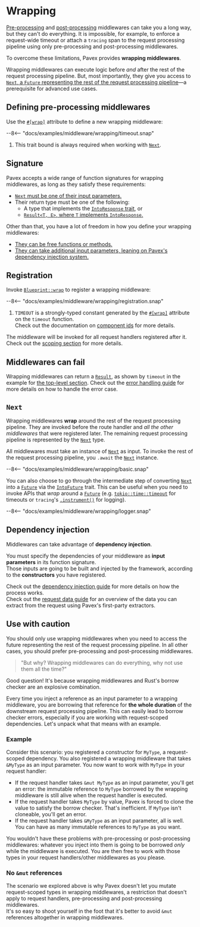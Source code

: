 # Wrapping

[Pre-processing](pre_processing.md) and [post-processing](post_processing.md) middlewares can take you a long way, but they can't do everything.
It is impossible, for example, to enforce a request-wide timeout or attach a `tracing` span to the request processing pipeline
using only pre-processing and post-processing middlewares.

To overcome these limitations, Pavex provides **wrapping middlewares**.

Wrapping middlewares can execute logic before _and_ after the rest of the request processing pipeline.
But, most importantly, they give you access to [`Next`, a `Future` representing the rest of the request processing pipeline](#next)—a prerequisite for advanced use cases.

## Defining pre-processing middlewares

Use the [`#[wrap]`][wrap_attr] attribute to define a new wrapping middleware:

--8<-- "docs/examples/middleware/wrapping/timeout.snap"

1. This trait bound is always required when working with [`Next`][Next].

## Signature

Pavex accepts a wide range of function signatures for wrapping middlewares, as long as they satisfy these requirements:

- [`Next` must be one of their input parameters.](#next)
- Their return type must be one of the following:
  - A type that implements the [`IntoResponse` trait][IntoResponse], or
  - [`Result<T, E>`, where `T` implements `IntoResponse`.](#middlewares-can-fail)

Other than that, you have a lot of freedom in how you define your wrapping middlewares:

- [They can be free functions or methods.](/guide/attributes/functions_and_methods.md)
- [They can take additional input parameters, leaning on Pavex's dependency injection system.](#dependency-injection)

## Registration

Invoke [`Blueprint::wrap`](crate::blueprint::Blueprint::wrap) to register a wrapping middleware:

--8<-- "docs/examples/middleware/wrapping/registration.snap"

1. `TIMEOUT` is a strongly-typed constant generated by the [`#[wrap]`][wrap_attr] attribute on the `timeout` function.\
   Check out the documentation on [component ids](/guide/attributes/component_id.md) for more details.

The middleware will be invoked for all request handlers registered after it. Check out the [scoping section](scoping.md) for more details.

## Middlewares can fail

Wrapping middlewares can return a [`Result`][Result], as shown by `timeout` in the example for [the top-level section](#).
Check out the [error handling guide](../errors/error_handlers.md) for more details on how to handle the error case.

## `Next`

Wrapping middlewares **wrap** around the rest of the request processing pipeline.
They are invoked before the route handler and _all the other middlewares_ that were registered later.
The remaining request processing pipeline is represented by the [`Next`][Next] type.

All middlewares must take an instance of [`Next`][Next] as input.
To invoke the rest of the request processing pipeline, you `.await` the [`Next`][Next] instance.

--8<-- "docs/examples/middleware/wrapping/basic.snap"

You can also choose to go through the intermediate step of converting [`Next`][Next] into a [`Future`][Future] via the
[`IntoFuture`][IntoFuture] trait.
This can be useful when you need to invoke APIs that _wrap_ around a [`Future`][Future] (e.g. [`tokio::time::timeout`][timeout]
for timeouts or `tracing`'s [`.instrument()`][instrument] for logging).

--8<-- "docs/examples/middleware/wrapping/logger.snap"

## Dependency injection

Middlewares can take advantage of **dependency injection**.

You must specify the dependencies of your middleware as **input parameters** in its function signature.\
Those inputs are going to be built and injected by the framework, according to the **constructors** you have registered.

Check out the [dependency injection guide](../dependency_injection/index.md) for more details
on how the process works.\
Check out the [request data guide](../request_data/index.md) for an overview of the data you can extract from the request
using Pavex's first-party extractors.

## Use with caution

You should only use wrapping middlewares when you need to access the future representing the rest of the request processing pipeline.
In all other cases, you should prefer pre-processing and post-processing middlewares.

> "But why? Wrapping middlewares can do everything, why not use them all the time?"

Good question! It's because wrapping middlewares and Rust's borrow checker are an explosive combination.

Every time you inject a reference as an input parameter to a wrapping middleware, you are borrowing that reference
for **the whole duration** of the downstream request processing pipeline.
This can easily lead to borrow checker errors, especially if you are working with request-scoped dependencies.
Let's unpack what that means with an example.

### Example

Consider this scenario: you registered a constructor for `MyType`, a request-scoped dependency.
You also registered a wrapping middleware that takes `&MyType` as an input parameter.
You now want to work with `MyType` in your request handler:

- If the request handler takes `&mut MyType` as an input parameter, you'll get an error:
  the immutable reference to `MyType` borrowed by the wrapping middleware is still alive when the request handler is executed.
- If the request handler takes `MyType` by value, Pavex is forced to clone the value to satisfy the borrow checker.
  That's inefficient. If `MyType` isn't cloneable, you'll get an error.
- If the request handler takes `&MyType` as an input parameter, all is well. You can have as many immutable references to `MyType` as you want.

You wouldn't have these problems with pre-processing or post-processing middlewares: whatever you inject into them is going to be borrowed
_only_ while the middleware is executed.
You are then free to work with those types in your request handlers/other middlewares as you please.

### No `&mut` references

The scenario we explored above is why Pavex doesn't let you mutate request-scoped types in wrapping middlewares,
a restriction that doesn't apply to request handlers, pre-processing and post-processing middlewares.\
It's so easy to shoot yourself in the foot that it's better to avoid `&mut` references altogether in wrapping middlewares.

[IntoResponse]: /api_reference/pavex/response/trait.IntoResponse.html
[Response]: /api_reference/pavex/response/struct.Response.html
[Blueprint]: /api_reference/pavex/struct.Blueprint.html
[Next]: /api_reference/pavex/middleware/struct.Next.html
[instrument]: https://docs.rs/tracing/0.1.40/tracing/trait.Instrument.html#method.instrument
[timeout]: https://docs.rs/tokio/1.35.1/tokio/time/fn.timeout.html
[Future]: https://doc.rust-lang.org/std/future/trait.Future.html
[IntoFuture]: https://doc.rust-lang.org/std/future/trait.IntoFuture.html
[Result]: https://doc.rust-lang.org/std/result/index.html
[wrap_attr]: /api_reference/pavex/attr.wrap.html
